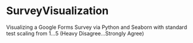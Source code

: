 # SurveyVisualization
Visualizing a Google Forms Survey via Python and Seaborn with standard test scaling from 1...5 (Heavy Disagree...Strongly Agree)
